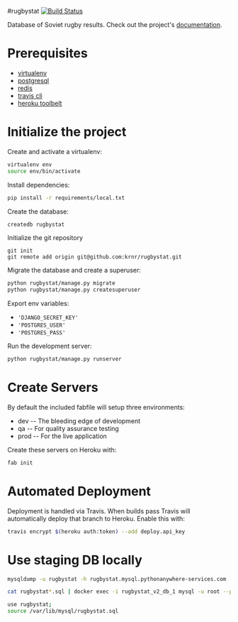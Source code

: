 #rugbystat
[![Build Status](https://travis-ci.org/krnr/rugbystat.svg?branch=master)](https://travis-ci.org/krnr/rugbystat)

Database of Soviet rugby results. Check out the project's [documentation](http://krnr.github.io/rugbystat/).

# Prerequisites
- [virtualenv](https://virtualenv.pypa.io/en/latest/)
- [postgresql](http://www.postgresql.org/)
- [redis](http://redis.io/)
- [travis cli](http://blog.travis-ci.com/2013-01-14-new-client/)
- [heroku toolbelt](https://toolbelt.heroku.com/)

# Initialize the project
Create and activate a virtualenv:

```bash
virtualenv env
source env/bin/activate
```
Install dependencies:

```bash
pip install -r requirements/local.txt
```
Create the database:

```bash
createdb rugbystat
```
Initialize the git repository

```
git init
git remote add origin git@github.com:krnr/rugbystat.git
```

Migrate the database and create a superuser:
```bash
python rugbystat/manage.py migrate
python rugbystat/manage.py createsuperuser
```

Export env variables:
* `'DJANGO_SECRET_KEY'`
* `'POSTGRES_USER'`
* `'POSTGRES_PASS'`

Run the development server:
```bash
python rugbystat/manage.py runserver
```

# Create Servers
By default the included fabfile will setup three environments:

- dev -- The bleeding edge of development
- qa -- For quality assurance testing
- prod -- For the live application

Create these servers on Heroku with:

```bash
fab init
```

# Automated Deployment
Deployment is handled via Travis. When builds pass Travis will automatically deploy that branch to Heroku. Enable this with:
```bash
travis encrypt $(heroku auth:token) --add deploy.api_key
```

# Use staging DB locally

```bash
mysqldump -u rugbystat -h rugbystat.mysql.pythonanywhere-services.com 'rugbystat$staging_db' --compatible=postgres > rugbystat`date +%Y-%m-%d`.sql

cat rugbystat*.sql | docker exec -i rugbystat_v2_db_1 mysql -u root --password=123 rugbystat

use rugbystat;
source /var/lib/mysql/rugbystat.sql
```
